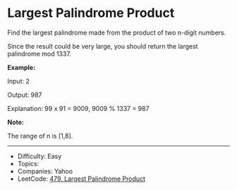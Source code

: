 # Largest Palindrome Product

Find the largest palindrome made from the product of two n-digit numbers.

Since the result could be very large, you should return the largest palindrome mod 1337.

**Example:**

Input: 2

Output: 987

Explanation: 99 x 91 = 9009, 9009 % 1337 = 987

**Note:**

The range of n is [1,8].

---

* Difficulty: Easy
* Topics: 
* Companies: Yahoo
* LeetCode: [479. Largest Palindrome Product](https://leetcode.com/problems/largest-palindrome-product/description/)
